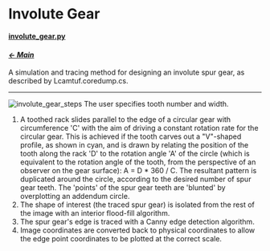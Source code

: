 # Involute Gear

**[involute_gear.py](involute_gear.py)**

#### _[&larr; Main](index.md)_

A simulation and tracing method for designing an involute spur gear, as described by Lcamtuf.coredump.cs.

---
![involute_gear_steps](https://github.com/user-attachments/assets/03c3e843-4c55-4504-bb1c-051f6ccfbed6)
The user specifies tooth number and width.
1. A toothed rack slides parallel to the edge of a circular gear with circumference 'C' with the aim of driving a constant rotation rate for the circular gear. This is achieved if the tooth carves out a "V"-shaped profile, as shown in cyan, and is drawn by relating the position of the tooth along the rack 'D' to the rotation angle 'A' of the circle (which is equivalent to the rotation angle of the tooth, from the perspective of an observer on the gear surface): A = D * 360 / C. The resultant pattern is duplicated around the circle, according to the desired number of spur gear teeth. The 'points' of the spur gear teeth are 'blunted' by overplotting an addendum circle.
2. The shape of interest (the traced spur gear) is isolated from the rest of the image with an interior flood-fill algorithm.
3. The spur gear's edge is traced with a Canny edge detection algorithm.
4. Image coordinates are converted back to physical coordinates to allow the edge point coordinates to be plotted at the correct scale.
